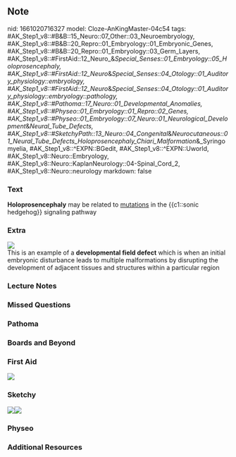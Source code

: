 ## Note
nid: 1661020716327
model: Cloze-AnKingMaster-04c54
tags: #AK_Step1_v8::#B&B::15_Neuro::07_Other::03_Neuroembryology, #AK_Step1_v8::#B&B::20_Repro::01_Embryology::01_Embryonic_Genes, #AK_Step1_v8::#B&B::20_Repro::01_Embryology::03_Germ_Layers, #AK_Step1_v8::#FirstAid::12_Neuro_&_Special_Senses::01_Embryology::05_Holoprosencephaly, #AK_Step1_v8::#FirstAid::12_Neuro_&_Special_Senses::04_Otology::01_Auditory_physiology::embryology, #AK_Step1_v8::#FirstAid::12_Neuro_&_Special_Senses::04_Otology::01_Auditory_physiology::embryology::pathology, #AK_Step1_v8::#Pathoma::17_Neuro::01_Developmental_Anomalies, #AK_Step1_v8::#Physeo::01_Embryology::01_Repro::02_Genes, #AK_Step1_v8::#Physeo::01_Embryology::07_Neuro::01_Neurological_Development_&_Neural_Tube_Defects, #AK_Step1_v8::#SketchyPath::13_Neuro::04_Congenital_&_Neurocutaneous::01_Neural_Tube_Defects_Holoprosencephaly_Chiari_Malformation_&_Syringomyelia, #AK_Step1_v8::^EXPN::BGedit, #AK_Step1_v8::^EXPN::Uworld, #AK_Step1_v8::Neuro::Embryology, #AK_Step1_v8::Neuro::KaplanNeurology::04-Spinal_Cord_2, #AK_Step1_v8::Neuro::neurology
markdown: false

### Text
<div>
  <b>Holoprosencephaly</b> may be related to <u>mutations</u> in
  the {{c1::sonic hedgehog}} signaling pathway
</div>

### Extra
<img src="paste-5918464933889.jpg" class="resizer">
<div>
  This is an example of a <b>developmental field defect</b> which
  is when an initial embryonic disturbance leads to multiple
  malformations by disrupting the development of adjacent tissues
  and structures within a particular region
</div>

### Lecture Notes


### Missed Questions


### Pathoma


### Boards and Beyond


### First Aid
<img src="tmp0TQnnX.png">

### Sketchy
<img src= 
"Holoprosencephaly%20sonic%20hedgehog%20gene_1566160514431.jpg"><img src="Zoverall%20picture%20(100)_1566160514431_1566160514431.JPG">

### Physeo


### Additional Resources

